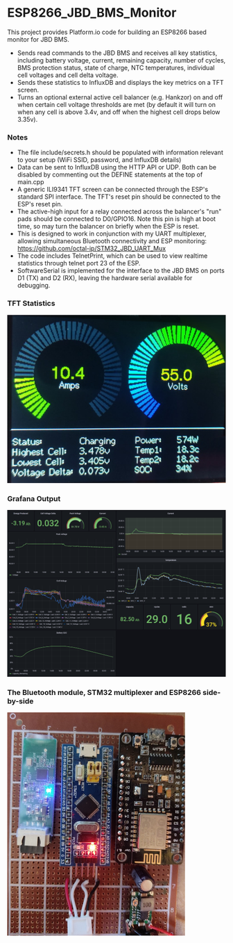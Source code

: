 # ESP8266_JBD_BMS_Monitor
This project provides Platform.io code for building an ESP8266 based monitor for JBD BMS.

- Sends read commands to the JBD BMS and receives all key statistics, including battery voltage, current, remaining capacity, number of cycles, BMS protection status, state of charge, NTC temperatures, individual cell voltages and cell delta voltage.
- Sends these statistics to InfluxDB and displays the key metrics on a TFT screen.
- Turns an optional external active cell balancer (e.g. Hankzor) on and off when certain cell voltage thresholds are met (by default it will turn on when any cell is above 3.4v, and off when the highest cell drops below 3.35v).


### Notes
- The file include/secrets.h should be populated with information relevant to your setup (WiFi SSID, password, and InfluxDB details)
- Data can be sent to InfluxDB using the HTTP API or UDP. Both can be disabled by commenting out the DEFINE statements at the top of main.cpp
- A generic ILI9341 TFT screen can be connected through the ESP's standard SPI interface. The TFT's reset pin should be connected to the ESP's reset pin.
- The active-high input for a relay connected across the balancer's "run" pads should be connected to D0/GPIO16. Note this pin is high at boot time, so may turn the balancer on briefly when the ESP is reset.
- This is designed to work in conjunction with my UART multiplexer, allowing simultaneous Bluetooth connectivity and ESP monitoring: https://github.com/octal-ip/STM32_JBD_UART_Mux
- The code includes TelnetPrint, which can be used to view realtime statistics through telnet port 23 of the ESP.
- SoftwareSerial is implemented for the interface to the JBD BMS on ports D1 (TX) and D2 (RX), leaving the hardware serial available for debugging.

### TFT Statistics
![BMS_TFT](https://raw.githubusercontent.com/octal-ip/ESP8266_JBD_BMS_Monitor/main/pics/BMS_TFT.jpg "BMS TFT")

### Grafana Output
![Grafana statistics](https://raw.githubusercontent.com/octal-ip/ESP8266_JBD_BMS_Monitor/main/pics/JBD_Grafana.png "Grafana statistics")

### The Bluetooth module, STM32 multiplexer and ESP8266 side-by-side
![BT STM32 and ESP8266](https://raw.githubusercontent.com/octal-ip/ESP8266_JBD_BMS_Monitor/main/pics/STM32_BT_ESP8266.jpg "BT STM32 and ESP8266")

